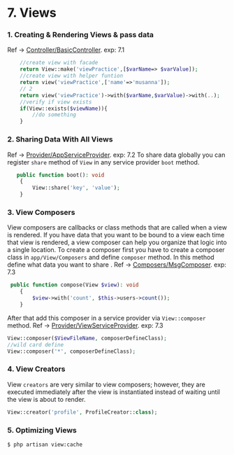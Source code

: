 # 7. Views

### 1. Creating & Rendering Views & pass data 
Ref -> [Controller/BasicController](../app/Http/Controllers/BasicController.php). exp: 7.1
```php
    //create view with facade
    return View::make('viewPractice',[$varName=> $varValue]);
    //create view with helper funtion
    return view('viewPractice',['name'=>'musanna']);
    // 2
    return view('viewPractice')->with($varName,$varValue)->with(..);
    //verify if view exists
    if(View::exists($viewName)){
        //do something
    }
```

### 2. Sharing Data With All Views
Ref -> [Provider/AppServiceProvider](../app/Providers/AppServiceProvider.php). exp: 7.2
To share data globally you can register `share` method of `View` in any service provider `boot` method.
```php
   public function boot(): void
    {
        View::share('key', 'value');
    }
```

### 3. View Composers
View composers are callbacks or class methods that are called when a view is rendered. If you have data that 
you want to be bound to a view each time that view is rendered, a view composer can help you organize that 
logic into a single location.
To create a composer first you have to create a composer class in `app/View/Composers` and define `composer`
method. In this method define what data you want to share .
Ref -> [Composers/MsgComposer](../app/View/Composers/MsgComposer.php). exp: 7.3
```php
 public function compose(View $view): void
    {
        $view->with('count', $this->users->count());
    }
```
After that add this composer in a service provider via `View::composer` method. 
Ref -> [Provider/ViewServiceProvider](../app/Providers/ViewServiceProvider.php). exp: 7.3
```php
View::composer($ViewFileName, composerDefineClass);
//wild card define 
View::composer('*', composerDefineClass);
```

### 4. View Creators
View `creators` are very similar to view composers; however, they are executed immediately after the view is instantiated instead of waiting until the view is about to render.
```php
View::creator('profile', ProfileCreator::class);
```

### 5. Optimizing Views

```
$ php artisan view:cache
```